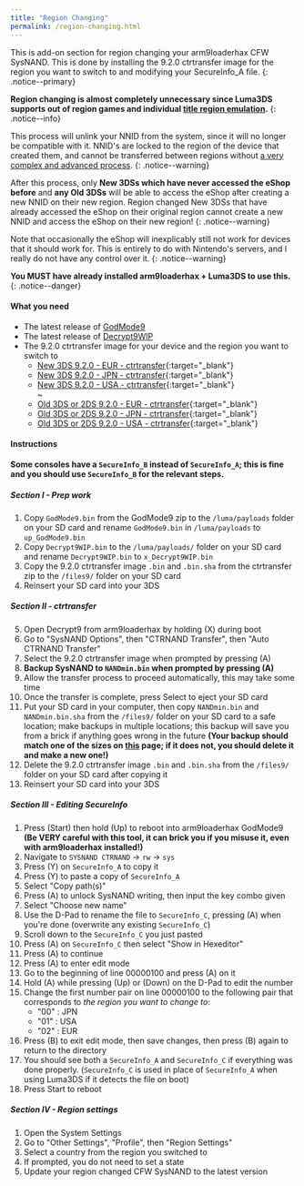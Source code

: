 ```yaml
---
title: "Region Changing"
permalink: /region-changing.html
---
```


This is add-on section for region changing your arm9loaderhax CFW SysNAND. This is done by installing the 9.2.0 ctrtransfer image for the region you want to switch to and modifying your SecureInfo_A file.
{: .notice--primary}

**Region changing is almost completely unnecessary since Luma3DS supports out of region games and individual [title region emulation](https://github.com/AuroraWright/Luma3DS/wiki/Options-and-usage).**
{: .notice--info}

This process will unlink your NNID from the system, since it will no longer be compatible with it. NNID's are locked to the region of the device that created them, and cannot be transferred between regions without [a very complex and advanced process](https://gist.githubusercontent.com/yifanlu/e80db121d38aceb8cca0e03cefd5853b/raw/3c4dd89869156ca0f945a2791e699acfdb32b510/gistfile1.txt).
{: .notice--warning}

After this process, only **New 3DSs which have never accessed the eShop before** and **any Old 3DSs** will be able to access the eShop after creating a new NNID on their new region. Region changed New 3DSs that have already accessed the eShop on their original region cannot create a new NNID and access the eShop on their new region!
{: .notice--warning}

Note that occasionally the eShop will inexplicably still not work for devices that it should work for. This is entirely to do with Nintendo's servers, and I really do not have any control over it.
{: .notice--warning}

**You MUST have already installed arm9loaderhax + Luma3DS to use this.**
{: .notice--danger}

#### What you need

* The latest release of [GodMode9](https://github.com/d0k3/GodMode9/releases/)
* The latest release of [Decrypt9WIP](https://github.com/d0k3/Decrypt9WIP/releases/latest)
* The 9.2.0 ctrtransfer image for your device and the region you want to switch to     
  +    [New 3DS 9.2.0 - EUR - ctrtransfer](torrents/9.2.0-20E_ctrtransfer_n3ds.torrent){:target="_blank"}   
  +    [New 3DS 9.2.0 - JPN - ctrtransfer](torrents/9.2.0-20J_ctrtransfer_n3ds.torrent){:target="_blank"}     
  +    [New 3DS 9.2.0 - USA - ctrtransfer](torrents/9.2.0-20U_ctrtransfer_n3ds.torrent){:target="_blank"}    
~
  +    [Old 3DS or 2DS 9.2.0 - EUR - ctrtransfer](torrents/9.2.0-20E_ctrtransfer_o3ds.torrent){:target="_blank"}     
  +    [Old 3DS or 2DS 9.2.0 - JPN - ctrtransfer](torrents/9.2.0-20J_ctrtransfer_o3ds.torrent){:target="_blank"}     
  +    [Old 3DS or 2DS 9.2.0 - USA - ctrtransfer](torrents/9.2.0-20U_ctrtransfer_o3ds.torrent){:target="_blank"}

#### Instructions

**Some consoles have a `SecureInfo_B` instead of `SecureInfo_A`; this is fine and you should use `SecureInfo_B` for the relevant steps.**    

##### Section I - Prep work

1. Copy `GodMode9.bin` from the GodMode9 zip to the `/luma/payloads` folder on your SD card and rename `GodMode9.bin` in `/luma/payloads` to `up_GodMode9.bin`
2. Copy `Decrypt9WIP.bin` to the `/luma/payloads/` folder on your SD card and rename `Decrypt9WIP.bin` to `x_Decrypt9WIP.bin`
3. Copy the 9.2.0 ctrtransfer image `.bin` and `.bin.sha` from the ctrtransfer zip to the `/files9/` folder on your SD card
4. Reinsert your SD card into your 3DS

<!---

##### Section II - Backup tickets

5. Open Decrypt9 from arm9loaderhax by holding (X) during boot
6. Go to "Ticket/Titlekey Options", then select "Ticket Dump (SysNAND)"
7. Press (Select) to eject your SD card, then put it in your computer
8. Delete all `.tik` files in the `/files9/` folder that **do not** start with "00-"
9. Leave all the `.tik` files that do start with "00-" in the folder
10. Reinsert your SD card into your 3DS, then press (B)

--->

##### Section II - ctrtransfer

5. Open Decrypt9 from arm9loaderhax by holding (X) during boot
6. Go to "SysNAND Options", then "CTRNAND Transfer", then "Auto CTRNAND Transfer"
7. Select the 9.2.0 ctrtransfer image when prompted by pressing (A)
8. **Backup SysNAND to `NANDmin.bin` when prompted by pressing (A)**
9. Allow the transfer process to proceed automatically, this may take some time
10. Once the transfer is complete, press Select to eject your SD card
11. Put your SD card in your computer, then copy `NANDmin.bin` and `NANDmin.bin.sha` from the `/files9/` folder on your SD card to a safe location; make backups in multiple locations; this backup will save you from a brick if anything goes wrong in the future **(Your backup should match one of the sizes on [this](nand-size) page; if it does not, you should delete it and make a new one!)**
12. Delete the 9.2.0 ctrtransfer image `.bin` and `.bin.sha` from the `/files9/` folder on your SD card after copying it
13. Reinsert your SD card into your 3DS

##### Section III - Editing SecureInfo

1. Press (Start) then hold (Up) to reboot into arm9loaderhax GodMode9     
**(Be VERY careful with this tool, it can brick you if you misuse it, even with arm9loaderhax installed!)**
2. Navigate to `SYSNAND CTRNAND` -> `rw` -> `sys`
3. Press (Y) on `SecureInfo_A` to copy it
4. Press (Y) to paste a copy of `SecureInfo_A`
5. Select "Copy path(s)"
6. Press (A) to unlock SysNAND writing, then input the key combo given
7. Select "Choose new name"
8. Use the D-Pad to rename the file to `SecureInfo_C`, pressing (A) when you're done (overwrite any existing `SecureInfo_C`)
9. Scroll down to the `SecureInfo_C` you just pasted
10. Press (A) on `SecureInfo_C` then select "Show in Hexeditor"
11. Press (A) to continue
12. Press (A) to enter edit mode
13. Go to the beginning of line 00000100 and press (A) on it
14. Hold (A) while pressing (Up) or (Down) on the D-Pad to edit the number
15. Change the first number pair on line 00000100 to the following pair that corresponds to *the region you want to change to*:
    - "00" : JPN
    - "01" : USA
    - "02" : EUR
16. Press (B) to exit edit mode, then save changes, then press (B) again to return to the directory
17. You should see both a `SecureInfo_A` and `SecureInfo_C` if everything was done properly. (`SecureInfo_C` is used in place of `SecureInfo_A` when using Luma3DS if it detects the file on boot)
18. Press Start to reboot

##### Section IV - Region settings

1. Open the System Settings
2. Go to "Other Settings", "Profile", then "Region Settings"
3. Select a country from the region you switched to
4. If prompted, you do not need to set a state
5. Update your region changed CFW SysNAND to the latest version
